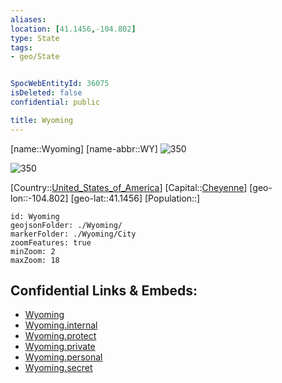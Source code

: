 ```yaml
---
aliases: 
location: [41.1456,-104.802]
type: State
tags:
- geo/State


SpocWebEntityId: 36075
isDeleted: false
confidential: public

title: Wyoming
---
```

[name::Wyoming]
[name-abbr::WY]
![350](geo/Continent/North-America/United_States_of_America/Wyoming/Seal_of_Wyoming.svg)

![350](geo/Continent/North-America/United_States_of_America/Wyoming/Flag_of_Wyoming.svg)


[Country::[United_States_of_America](geo/Continent/North-America/United_States_of_America.md)]
[Capital::[Cheyenne](geo/Continent/North-America/United_States_of_America/Wyoming/City/Cheyenne.md)]
[geo-lon::-104.802]
[geo-lat::41.1456]
[Population::]



```leaflet
id: Wyoming
geojsonFolder: ./Wyoming/
markerFolder: ./Wyoming/City
zoomFeatures: true 
minZoom: 2 
maxZoom: 18
```


## Confidential Links & Embeds: 
- [Wyoming](../../../../../_public/geo/Continent/North-America/United_States_of_America/Wyoming.md) 
- [Wyoming.internal](../../../../../_internal/geo/Continent/North-America/United_States_of_America/Wyoming.internal.md) 
- [Wyoming.protect](../../../../../_protect/geo/Continent/North-America/United_States_of_America/Wyoming.protect.md) 
- [Wyoming.private](../../../../../_private/geo/Continent/North-America/United_States_of_America/Wyoming.private.md) 
- [Wyoming.personal](../../../../../_personal/geo/Continent/North-America/United_States_of_America/Wyoming.personal.md) 
- [Wyoming.secret](../../../../../_secret/geo/Continent/North-America/United_States_of_America/Wyoming.secret.md) 

